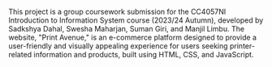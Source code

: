 This project is a group coursework submission for the CC4057NI Introduction to Information System course (2023/24 Autumn), developed by Sadkshya Dahal, Swesha Maharjan, Suman Giri, and Manjil Limbu. The website, "Print Avenue," is an e-commerce platform designed to provide a user-friendly and visually appealing experience for users seeking printer-related information and products, built using HTML, CSS, and JavaScript.
